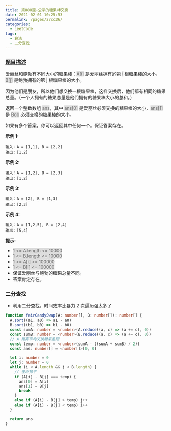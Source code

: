 ```yaml
---
title: 第888题-公平的糖果棒交换
date: 2021-02-01 10:25:53
permalink: /pages/27cc36/
categories:
  - LeetCode
tags:
  - 算法
  - 二分查找
---
```


### [题目描述](https://leetcode-cn.com/problems/fair-candy-swap/)

爱丽丝和鲍勃有不同大小的糖果棒：<span style="background: #ddd; color: #666;">A[i]</span> 是爱丽丝拥有的第 <span style="background: #ddd; color: #666;">i</span> 根糖果棒的大小，<span style="background: #ddd; color: #666;">B[j]</span> 是鲍勃拥有的第 <span style="background: #ddd; color: #666;">j</span> 根糖果棒的大小。

因为他们是朋友，所以他们想交换一根糖果棒，这样交换后，他们都有相同的糖果总量。（一个人拥有的糖果总量是他们拥有的糖果棒大小的总和。）

返回一个整数数组 <span style="background: #ddd; color: #666;">ans</span>，其中 <span style="background: #ddd; color: #666;">ans[0]</span> 是爱丽丝必须交换的糖果棒的大小，<span style="background: #ddd; color: #666;">ans[1]</span>  是 <span style="background: #ddd; color: #666;">Bob</span> 必须交换的糖果棒的大小。

如果有多个答案，你可以返回其中任何一个。保证答案存在。

<!-- more -->

**示例 1:**

```
输入：A = [1,1], B = [2,2]
输出：[1,2]
```

**示例 2:**

```
输入：A = [1,2], B = [2,3]
输出：[1,2]
```

**示例 3:**

```
输入：A = [2], B = [1,3]
输出：[2,3]
```

**示例 4:**

```
输入：A = [1,2,5], B = [2,4]
输出：[5,4]
```

**提示:**

- <span style="background: #ddd; color: #666;">1 <= A.length <= 10000</span>
- <span style="background: #ddd; color: #666;">1 <= B.length <= 10000</span>
- <span style="background: #ddd; color: #666;">1 <= A[i] <= 100000</span>
- <span style="background: #ddd; color: #666;">1 <= B[i] <= 100000</span>
- 保证爱丽丝与鲍勃的糖果总量不同。
- 答案肯定存在。

### 二分查找

- 利用二分查找，时间效率比暴力 2 次遍历强太多了

```TypeScript
function fairCandySwap(A: number[], B: number[]): number[] {
  A.sort((a1, a0) => a1 - a0)
  B.sort((b1, b0) => b1 - b0)
  const sumA: number = <number>(A.reduce((a, c) => (a += c), 0))
  const sumB: number = <number>(B.reduce((a, c) => (a += c), 0))
  // A 距离平均交换糖果差距
  const temp: number = <number>(sumA - ((sumA + sumB) / 2))
  const ans: number[] = <number[]>[0, 0]

  let i: number = 0
  let j: number = 0
  while (i < A.length && j < B.length) {
    // 差距抹平
    if (A[i] - B[j] === temp) {
      ans[0] = A[i]
      ans[1] = B[j]
      break
    }
    else if (A[i] - B[j] > temp) j++
    else if (A[i] - B[j] < temp) i++
  }

  return ans
}
```
